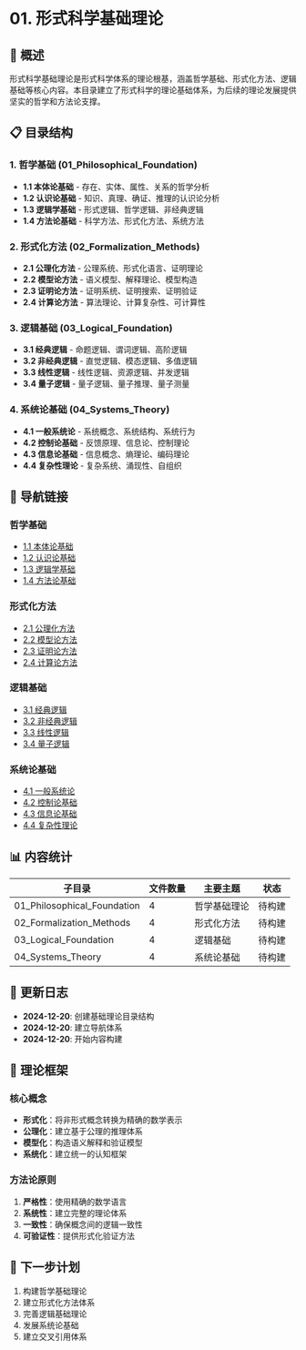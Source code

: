 # 01. 形式科学基础理论

## 🎯 **概述**

形式科学基础理论是形式科学体系的理论根基，涵盖哲学基础、形式化方法、逻辑基础等核心内容。本目录建立了形式科学的理论基础体系，为后续的理论发展提供坚实的哲学和方法论支撑。

## 📋 **目录结构**

### 1. 哲学基础 (01_Philosophical_Foundation)

- **1.1 本体论基础** - 存在、实体、属性、关系的哲学分析
- **1.2 认识论基础** - 知识、真理、确证、推理的认识论分析
- **1.3 逻辑学基础** - 形式逻辑、哲学逻辑、非经典逻辑
- **1.4 方法论基础** - 科学方法、形式化方法、系统方法

### 2. 形式化方法 (02_Formalization_Methods)

- **2.1 公理化方法** - 公理系统、形式化语言、证明理论
- **2.2 模型论方法** - 语义模型、解释理论、模型构造
- **2.3 证明论方法** - 证明系统、证明搜索、证明验证
- **2.4 计算论方法** - 算法理论、计算复杂性、可计算性

### 3. 逻辑基础 (03_Logical_Foundation)

- **3.1 经典逻辑** - 命题逻辑、谓词逻辑、高阶逻辑
- **3.2 非经典逻辑** - 直觉逻辑、模态逻辑、多值逻辑
- **3.3 线性逻辑** - 线性逻辑、资源逻辑、并发逻辑
- **3.4 量子逻辑** - 量子逻辑、量子推理、量子测量

### 4. 系统论基础 (04_Systems_Theory)

- **4.1 一般系统论** - 系统概念、系统结构、系统行为
- **4.2 控制论基础** - 反馈原理、信息论、控制理论
- **4.3 信息论基础** - 信息概念、熵理论、编码理论
- **4.4 复杂性理论** - 复杂系统、涌现性、自组织

## 🔗 **导航链接**

### 哲学基础

- [1.1 本体论基础](./01_Philosophical_Foundation/01_Ontology_Foundation.md)
- [1.2 认识论基础](./01_Philosophical_Foundation/02_Epistemology_Foundation.md)
- [1.3 逻辑学基础](./01_Philosophical_Foundation/03_Logic_Foundation.md)
- [1.4 方法论基础](./01_Philosophical_Foundation/04_Methodology_Foundation.md)

### 形式化方法

- [2.1 公理化方法](./02_Formalization_Methods/01_Axiomatic_Methods.md)
- [2.2 模型论方法](./02_Formalization_Methods/02_Model_Theoretic_Methods.md)
- [2.3 证明论方法](./02_Formalization_Methods/03_Proof_Theoretic_Methods.md)
- [2.4 计算论方法](./02_Formalization_Methods/04_Computational_Methods.md)

### 逻辑基础

- [3.1 经典逻辑](./03_Logical_Foundation/01_Classical_Logic.md)
- [3.2 非经典逻辑](./03_Logical_Foundation/02_Non_Classical_Logic.md)
- [3.3 线性逻辑](./03_Logical_Foundation/03_Linear_Logic.md)
- [3.4 量子逻辑](./03_Logical_Foundation/04_Quantum_Logic.md)

### 系统论基础

- [4.1 一般系统论](./04_Systems_Theory/01_General_Systems_Theory.md)
- [4.2 控制论基础](./04_Systems_Theory/02_Cybernetics_Foundation.md)
- [4.3 信息论基础](./04_Systems_Theory/03_Information_Theory_Foundation.md)
- [4.4 复杂性理论](./04_Systems_Theory/04_Complexity_Theory.md)

## 📊 **内容统计**

| 子目录 | 文件数量 | 主要主题 | 状态 |
|--------|----------|----------|------|
| 01_Philosophical_Foundation | 4 | 哲学基础理论 | 待构建 |
| 02_Formalization_Methods | 4 | 形式化方法 | 待构建 |
| 03_Logical_Foundation | 4 | 逻辑基础 | 待构建 |
| 04_Systems_Theory | 4 | 系统论基础 | 待构建 |

## 🔄 **更新日志**

- **2024-12-20**: 创建基础理论目录结构
- **2024-12-20**: 建立导航体系
- **2024-12-20**: 开始内容构建

## 📝 **理论框架**

### 核心概念

- **形式化**：将非形式概念转换为精确的数学表示
- **公理化**：建立基于公理的推理体系
- **模型化**：构造语义解释和验证模型
- **系统化**：建立统一的认知框架

### 方法论原则

1. **严格性**：使用精确的数学语言
2. **系统性**：建立完整的理论体系
3. **一致性**：确保概念间的逻辑一致性
4. **可验证性**：提供形式化验证方法

## 🎯 **下一步计划**

1. 构建哲学基础理论
2. 建立形式化方法体系
3. 完善逻辑基础理论
4. 发展系统论基础
5. 建立交叉引用体系
